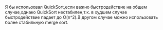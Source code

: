 Я бы использовал QuickSort,если важно быстродействие на общем случае,однако QuickSort нестабилен,т.к. в худшем случае быстродействие падает до O(n^2).В другом случае можно использовать более стабильную merge sort.
